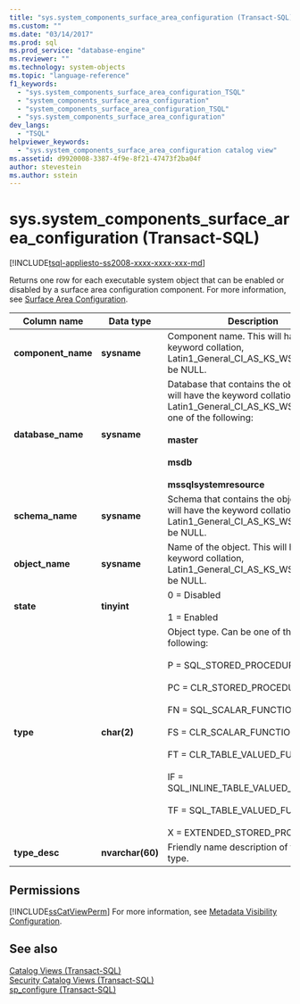 ```yaml
---
title: "sys.system_components_surface_area_configuration (Transact-SQL) | Microsoft Docs"
ms.custom: ""
ms.date: "03/14/2017"
ms.prod: sql
ms.prod_service: "database-engine"
ms.reviewer: ""
ms.technology: system-objects
ms.topic: "language-reference"
f1_keywords: 
  - "sys.system_components_surface_area_configuration_TSQL"
  - "system_components_surface_area_configuration"
  - "system_components_surface_area_configuration_TSQL"
  - "sys.system_components_surface_area_configuration"
dev_langs: 
  - "TSQL"
helpviewer_keywords: 
  - "sys.system_components_surface_area_configuration catalog view"
ms.assetid: d9920008-3387-4f9e-8f21-47473f2ba04f
author: stevestein
ms.author: sstein
---
```

# sys.system_components_surface_area_configuration (Transact-SQL)
[!INCLUDE[tsql-appliesto-ss2008-xxxx-xxxx-xxx-md](../../includes/tsql-appliesto-ss2008-xxxx-xxxx-xxx-md.md)]

  Returns one row for each executable system object that can be enabled or disabled by a surface area configuration component. For more information, see [Surface Area Configuration](../../relational-databases/security/surface-area-configuration.md).  
  
|Column name|Data type|Description|  
|-----------------|---------------|-----------------|  
|**component_name**|**sysname**|Component name. This will have the keyword collation, Latin1_General_CI_AS_KS_WS. Cannot be NULL.|  
|**database_name**|**sysname**|Database that contains the object. This will have the keyword collation, Latin1_General_CI_AS_KS_WS. Must be one of the following:<br /><br /> **master**<br /><br /> **msdb**<br /><br /> **mssqlsystemresource**|  
|**schema_name**|**sysname**|Schema that contains the object. This will have the keyword collation, Latin1_General_CI_AS_KS_WS. Cannot be NULL.|  
|**object_name**|**sysname**|Name of the object. This will have the keyword collation, Latin1_General_CI_AS_KS_WS. Cannot be NULL.|  
|**state**|**tinyint**|0 = Disabled<br /><br /> 1 = Enabled|  
|**type**|**char(2)**|Object type. Can be one of the following:<br /><br /> P = SQL_STORED_PROCEDURE<br /><br /> PC = CLR_STORED_PROCEDURE<br /><br /> FN = SQL_SCALAR_FUNCTION<br /><br /> FS = CLR_SCALAR_FUNCTION<br /><br /> FT = CLR_TABLE_VALUED_FUNCTION<br /><br /> IF = SQL_INLINE_TABLE_VALUED_FUNCTION<br /><br /> TF = SQL_TABLE_VALUED_FUNCTION<br /><br /> X = EXTENDED_STORED_PROCEDURE|  
|**type_desc**|**nvarchar(60)**|Friendly name description of the object type.|  
  
## Permissions  
 [!INCLUDE[ssCatViewPerm](../../includes/sscatviewperm-md.md)] For more information, see [Metadata Visibility Configuration](../../relational-databases/security/metadata-visibility-configuration.md).  
  
## See also  
 [Catalog Views &#40;Transact-SQL&#41;](../../relational-databases/system-catalog-views/catalog-views-transact-sql.md)   
 [Security Catalog Views &#40;Transact-SQL&#41;](../../relational-databases/system-catalog-views/security-catalog-views-transact-sql.md)   
 [sp_configure &#40;Transact-SQL&#41;](../../relational-databases/system-stored-procedures/sp-configure-transact-sql.md)  
  
  
